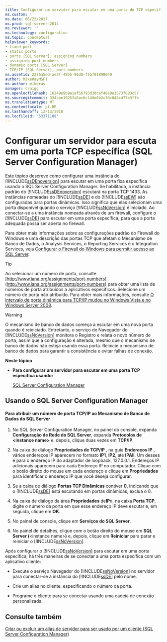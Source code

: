 ```yaml
---
title: Configurar um servidor para escutar em uma porta de TCP específica (SQL Server Configuration Manager) | Microsoft Docs
ms.custom: ''
ms.date: 06/22/2017
ms.prod: sql-server-2014
ms.reviewer: ''
ms.technology: configuration
ms.topic: conceptual
helpviewer_keywords:
- fixed port
- static ports
- ports [SQL Server], assigning numbers
- assigning port numbers
- dynamic ports [SQL Server]
- TCP/IP [SQL Server], port numbers
ms.assetid: 2276a5ed-ae3f-4855-96d8-f5bf01890640
author: MikeRayMSFT
ms.author: mikeray
manager: craigg
ms.openlocfilehash: 16249e9b9a1af56793d30cef48a9e1573f883c57
ms.sourcegitcommit: 334cae1925fa5ac6c140e0b2c38c844c477e3ffb
ms.translationtype: MT
ms.contentlocale: pt-BR
ms.lasthandoff: 12/13/2018
ms.locfileid: "53371188"
---
```

# <a name="configure-a-server-to-listen-on-a-specific-tcp-port-sql-server-configuration-manager"></a>Configurar um servidor para escuta em uma porta TCP específica (SQL Server Configuration Manager)
  Este tópico descreve como configurar uma instância do [!INCLUDE[ssDEnoversion](../../includes/ssdenoversion-md.md)] para escutar em uma porta fixa específica usando o SQL Server Configuration Manager. Se habilitada, a instância padrão do [!INCLUDE[ssDEnoversion](../../includes/ssdenoversion-md.md)] escutará na porta TCP 1433. As instâncias nomeadas do [!INCLUDE[ssDE](../../includes/ssde-md.md)] e do [!INCLUDE[ssEW](../../includes/ssew-md.md)] são configuradas para portas dinâmicas. Isso significa que elas selecionam uma porta disponível quando o serviço [!INCLUDE[ssNoVersion](../../includes/ssnoversion-md.md)] é iniciado. Ao conectar-se a uma instância nomeada através de um firewall, configure o [!INCLUDE[ssDE](../../includes/ssde-md.md)] para escutar em uma porta específica, para que a porta adequada possa ser aberta no firewall.  
  
 Para obter mais informações sobre as configurações padrão do Firewall do Windows e uma descrição das portas TCP que afetam o Mecanismo de Banco de Dados, o Analysis Services, o Reporting Services e o Integration Services, veja [Configurar o Firewall do Windows para permitir acesso ao SQL Server](../../sql-server/install/configure-the-windows-firewall-to-allow-sql-server-access.md).  
  
> [!TIP]  
>  Ao selecionar um número de porta, consulte [http://www.iana.org/assignments/port-numbers](http://www.iana.org/assignments/port-numbers) para obter uma lista de números de porta atribuídos a aplicativos específicos. Selecione um número de porta não atribuído. Para obter mais informações, consulte [O intervalo de porta dinâmica para TCP/IP mudou no Windows Vista e no Windows Server 2008](https://support.microsoft.com/kb/929851).  
  
> [!WARNING]  
>  O mecanismo de banco de dados começa a escutar em uma nova porta quando é reiniciado. Entretanto, o serviço de Navegador do [!INCLUDE[ssNoVersion](../../includes/ssnoversion-md.md)] monitora o Registro e relata o novo número de porta, assim que a configuração é alterada, mesmo que o mecanismo de banco de dados não esteja usando essa porta. Reinicie o mecanismo de banco de dados para garantir a consistência e evitar falhas de conexão.  
  
 **Neste tópico**  
  
-   **Para configurar um servidor para escutar em uma porta TCP específica usando:**  
  
     [SQL Server Configuration Manager](#SSMSProcedure)  
  
##  <a name="SSMSProcedure"></a> Usando o SQL Server Configuration Manager  
  
#### <a name="to-assign-a-tcpip-port-number-to-the-sql-server-database-engine"></a>Para atribuir um número de porta TCP/IP ao Mecanismo de Banco de Dados do SQL Server  
  
1.  No SQL Server Configuration Manager, no painel do console, expanda **Configuração de Rede do SQL Server**, expanda **Protocolos de \<instance name>** e, depois, clique duas vezes em **TCP/IP**.  
  
2.  Na caixa de diálogo **Propriedades de TCP/IP** , na guia **Endereços IP** , vários endereços IP aparecem no formato **IP1**, **IP2**, até **IPAll**. Um desses é para o endereço IP do adaptador de loopback, 127.0.0.1. Endereços IP adicionais aparecem para cada Endereço IP no computador. Clique com o botão direito do mouse em cada endereço e clique em **Propriedades** para identificar o endereço IP que você deseja configurar.  
  
3.  Se a caixa de diálogo **Portas TCP Dinâmicas** contiver **0**, indicando que o [!INCLUDE[ssDE](../../includes/ssde-md.md)] está escutando em portas dinâmicas, exclua o 0.  
  
4.  Na caixa de diálogo da área **Propriedades** de**IP***n*, na caixa **Porta TCP**, digite o número da porta em que esse endereço IP deve escutar e, em seguida, clique em **OK**.  
  
5.  No painel de console, clique em **Serviços do SQL Server**.  
  
6.  No painel de detalhes, clique com o botão direito do mouse em **SQL Server (**\<instance name>**)** e, depois, clique em **Reiniciar** para parar e reiniciar o [!INCLUDE[ssNoVersion](../../includes/ssnoversion-md.md)].  
  
 Após configurar o [!INCLUDE[ssNoVersion](../../includes/ssnoversion-md.md)] para escutar em uma porta específica, há três maneiras de se conectar a uma porta específica com um aplicativo cliente:  
  
-   Execute o serviço Navegador do [!INCLUDE[ssNoVersion](../../includes/ssnoversion-md.md)] no servidor para conectar-se à instância do [!INCLUDE[ssDE](../../includes/ssde-md.md)] pelo nome.  
  
-   Crie um alias no cliente, especificando o número da porta.  
  
-   Programe o cliente para se conectar usando uma cadeia de conexão personalizada.  
  
## <a name="see-also"></a>Consulte também  
 [Criar ou excluir um alias de servidor para ser usado por um cliente &#40;SQL Server Configuration Manager&#41;](create-or-delete-a-server-alias-for-use-by-a-client.md)  
  
  
